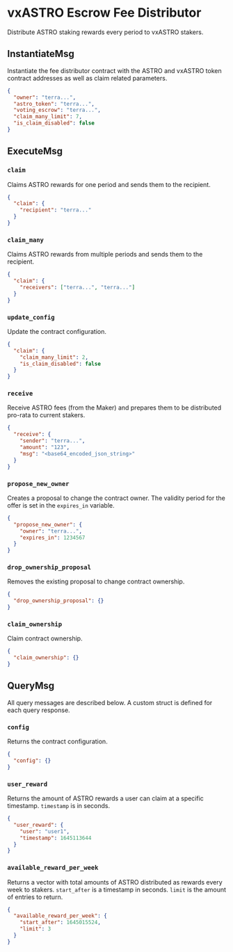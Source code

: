 # vxASTRO Escrow Fee Distributor

Distribute ASTRO staking rewards every period to vxASTRO stakers.

## InstantiateMsg

Instantiate the fee distributor contract with the ASTRO and vxASTRO token contract addresses as well as claim related parameters.

```json
{
  "owner": "terra...",
  "astro_token": "terra...",
  "voting_escrow": "terra...",
  "claim_many_limit": 7,
  "is_claim_disabled": false
}
```

## ExecuteMsg

### `claim`

Claims ASTRO rewards for one period and sends them to the recipient.

```json
{
  "claim": {
    "recipient": "terra..."
  }
}
```

### `claim_many`

Claims ASTRO rewards from multiple periods and sends them to the recipient.

```json
{
  "claim": {
    "receivers": ["terra...", "terra..."]
  }
}
```

### `update_config`

Update the contract configuration.

```json
{
  "claim": {
    "claim_many_limit": 2,
    "is_claim_disabled": false
  }
}
```

### `receive`

Receive ASTRO fees (from the Maker) and prepares them to be distributed pro-rata to current stakers.

```json
{
  "receive": {
    "sender": "terra...",
    "amount": "123",
    "msg": "<base64_encoded_json_string>"
  }
}
```

### `propose_new_owner`

Creates a proposal to change the contract owner. The validity period for the offer is set in the `expires_in` variable.

```json
{
  "propose_new_owner": {
    "owner": "terra...",
    "expires_in": 1234567
  }
}
```

### `drop_ownership_proposal`

Removes the existing proposal to change contract ownership.

```json
{
  "drop_ownership_proposal": {}
}
```

### `claim_ownership`

Claim contract ownership.

```json
{
  "claim_ownership": {}
}
```

## QueryMsg

All query messages are described below. A custom struct is defined for each query response.

### `config`

Returns the contract configuration.

```json
{
  "config": {}
}
```

### `user_reward`

Returns the amount of ASTRO rewards a user can claim at a specific timestamp. `timestamp` is in seconds.

```json
{
  "user_reward": {
    "user": "user1",
    "timestamp": 1645113644
  }
}
```

### `available_reward_per_week`

Returns a vector with total amounts of ASTRO distributed as rewards every week to stakers. `start_after` is a timestamp in seconds. `limit` is the amount of entries to return.

```json
{
  "available_reward_per_week": {
    "start_after": 1645015524,
    "limit": 3
  }
}
```
